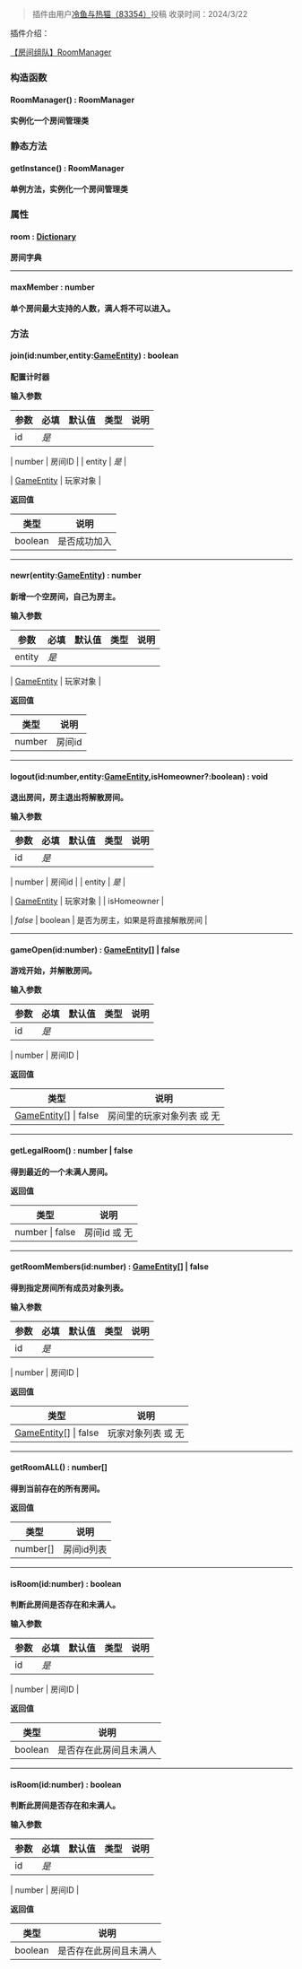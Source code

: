 > 插件由用户[冷鱼与热猫（83354）](https://dao3.fun/profile/83354)投稿
> 收录时间：2024/3/22

插件介绍：

[【房间组队】RoomManager](https://www.yuque.com/box3lab/doc/htwm6iggge1ex98e?view=doc_embed)

### 构造函数

#### RoomManager() : RoomManager
**实例化一个房间管理类**


### 静态方法

#### getInstance() **: RoomManager**
**单例方法，实例化一个房间管理类**


### 属性

#### room : [Dictionary](https://www.yuque.com/box3lab/api/ql2rlmzsruig4w5a)
**房间字典**

---


#### maxMember : number
**单个房间最大支持的人数，满人将不可以进入。**


### 方法

#### join(id:number,entity:[GameEntity](https://www.yuque.com/box3lab/api/inriuuvzg5yb54kv)) : boolean
**配置计时器**

**输入参数**

| **参数** | **必填** | **默认值** | **类型** | **说明** |
| --- | --- | --- | --- | --- |
| id | _是_ | 

 | number | 房间ID |
| entity | _是_ | 

 | [GameEntity](https://www.yuque.com/box3lab/api/inriuuvzg5yb54kv) | 玩家对象 |

**返回值**

| **类型** | **说明** |
| --- | --- |
| boolean | 是否成功加入 |


---


#### newr(entity:[GameEntity](https://www.yuque.com/box3lab/api/inriuuvzg5yb54kv)) : number
**新增一个空房间，自己为房主。**

**输入参数**

| **参数** | **必填** | **默认值** | **类型** | **说明** |
| --- | --- | --- | --- | --- |
| entity | _是_ | 

 | [GameEntity](https://www.yuque.com/box3lab/api/inriuuvzg5yb54kv) | 玩家对象 |

**返回值**

| **类型** | **说明** |
| --- | --- |
| number | 房间id |


---


#### logout(id:number,entity:[GameEntity](https://www.yuque.com/box3lab/api/inriuuvzg5yb54kv),isHomeowner?:boolean) : void
**退出房间，房主退出将解散房间。**

**输入参数**

| **参数** | **必填** | **默认值** | **类型** | **说明** |
| --- | --- | --- | --- | --- |
| id | _是_ | 

 | number | 房间id |
| entity | _是_ | 

 | [GameEntity](https://www.yuque.com/box3lab/api/inriuuvzg5yb54kv) | 玩家对象 |
| isHomeowner | 

 | _false_ | boolean | 是否为房主，如果是将直接解散房间 |


---


#### gameOpen(id:number) : [GameEntity](https://www.yuque.com/box3lab/api/inriuuvzg5yb54kv)[] | false
**游戏开始，并解散房间。**

**输入参数**

| **参数** | **必填** | **默认值** | **类型** | **说明** |
| --- | --- | --- | --- | --- |
| id | _是_ | 

 | number | 房间ID |

**返回值**

| **类型** | **说明** |
| --- | --- |
| [GameEntity](https://www.yuque.com/box3lab/api/inriuuvzg5yb54kv)[] &#124; false | 房间里的玩家对象列表 或 无 |


---


#### getLegalRoom() : number | false
**得到最近的一个未满人房间。**

**返回值**

| **类型** | **说明** |
| --- | --- |
| number &#124; false | 房间id 或 无 |


---


#### getRoomMembers(id:number) : [GameEntity](https://www.yuque.com/box3lab/api/inriuuvzg5yb54kv)[] | false
**得到指定房间所有成员对象列表。**

**输入参数**

| **参数** | **必填** | **默认值** | **类型** | **说明** |
| --- | --- | --- | --- | --- |
| id | _是_ | 

 | number | 房间ID |

**返回值**

| **类型** | **说明** |
| --- | --- |
| [GameEntity](https://www.yuque.com/box3lab/api/inriuuvzg5yb54kv)[] &#124; false | 玩家对象列表 或 无 |


---


#### getRoomALL() : number[]
**得到当前存在的所有房间。**

**返回值**

| **类型** | **说明** |
| --- | --- |
| number[] | 房间id列表 |


---


#### isRoom(id:number) : boolean
**判断此房间是否存在和未满人。**

**输入参数**

| **参数** | **必填** | **默认值** | **类型** | **说明** |
| --- | --- | --- | --- | --- |
| id | _是_ | 

 | number | 房间ID |

**返回值**

| **类型** | **说明** |
| --- | --- |
| boolean | 是否存在此房间且未满人 |


---


#### isRoom(id:number) : boolean
**判断此房间是否存在和未满人。**

**输入参数**

| **参数** | **必填** | **默认值** | **类型** | **说明** |
| --- | --- | --- | --- | --- |
| id | _是_ | 

 | number | 房间ID |

**返回值**

| **类型** | **说明** |
| --- | --- |
| boolean | 是否存在此房间且未满人 |



